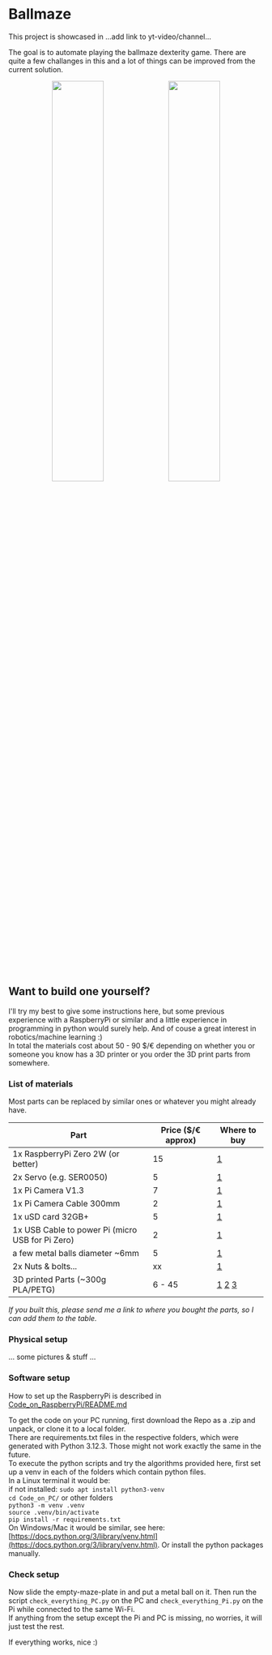 # Ballmaze
This project is showcased in ...add link to yt-video/channel...

The goal is to automate playing the ballmaze dexterity game. There are quite a few challanges in this and a lot of things can be improved from the current solution. 

<p align="center">
  <img src="./docs/wood_maze.gif" width="45%" />
  <img src="./docs/my_maze.gif" width="45%" />
</p>

## Want to build one yourself?

I'll try my best to give some instructions here, but some previous experience with a RaspberryPi or similar and a little experience in programming in python would surely help. And of couse a great interest in robotics/machine learning :) <br>
In total the materials cost about 50 - 90 $/€ depending on whether you or someone you know has a 3D printer or you order the 3D print parts from somewhere. 

### List of materials
Most parts can be replaced by similar ones or whatever you might already have. 

| Part                                              | Price ($/€ approx) | Where to buy |
|---------------------------------------------------|--------------------|--------------|
| 1x RaspberryPi Zero 2W (or better)                | 15                 | [1](https://www.mouser.ch/ProductDetail/358-SC0721) |
| 2x Servo (e.g. SER0050)                           | 5                  | [1](https://www.mouser.ch/ProductDetail/426-SER0050) |
| 1x Pi Camera V1.3                                 | 7                  | [1](https://www.mouser.ch/ProductDetail/713-114110127) |
| 1x Pi Camera Cable 300mm                          | 2                  | [1](https://www.mouser.ch/ProductDetail/358-SC1129) |
| 1x uSD card 32GB+                                 | 5                  | [1](https://www.mouser.ch/ProductDetail/358-SC1628) |
| 1x USB Cable to power Pi (micro USB for Pi Zero)  | 2                  | [1](https://www.mouser.ch/ProductDetail/530-SC-2AMK003F) |
| a few metal balls diameter ~6mm                   | 5                  | [1](https://www.amazon.com/0-236-Precision-Chrome-Steel-Bearing/dp/B07L8MLK2N) |
| 2x Nuts & bolts...                                | xx                 | [1]() |
| 3D printed Parts (~300g PLA/PETG)                 | 6 - 45             | [1](https://www.sculpteo.com) [2](https://craftcloud3d.com/) [3](https://jlc3dp.com/3d-printing-quote) |

*If you built this, please send me a link to where you bought the parts, so I can add them to the table.*

### Physical setup
... some pictures & stuff ...

### Software setup
How to set up the RaspberryPi is described in [Code_on_RaspberryPi/README.md](Code_on_RaspberryPi/README.md) <br>

To get the code on your PC running, first download the Repo as a .zip and unpack, or clone it to a local folder. <br>
There are requirements.txt files in the respective folders, which were generated with Python 3.12.3. Those might not work exactly the same in the future. <br>
To execute the python scripts and try the algorithms provided here, first set up a venv in each of the folders which contain python files. <br>
In a Linux terminal it would be: <br>
if not installed: `sudo apt install python3-venv` <br>
`cd Code_on_PC/` or other folders <br>
`python3 -m venv .venv` <br>
`source .venv/bin/activate` <br>
`pip install -r requirements.txt` <br>
On Windows/Mac it would be similar, see here: [https://docs.python.org/3/library/venv.html](https://docs.python.org/3/library/venv.html). Or install the python packages manually. 

### Check setup
Now slide the empty-maze-plate in and put a metal ball on it. Then run the script `check_everything_PC.py` on the PC and `check_everything_Pi.py` on the Pi while connected to the same Wi-Fi. <br>
If anything from the setup except the Pi and PC is missing, no worries, it will just test the rest. 

If everything works, nice :)




